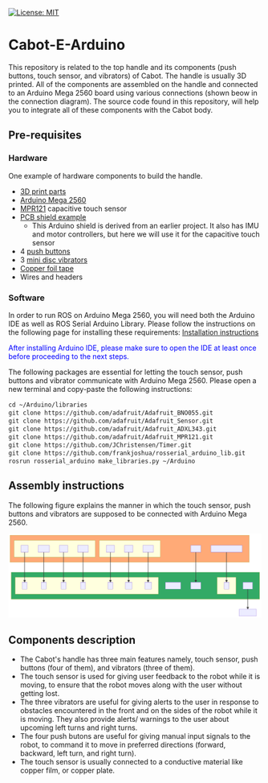 [![License: MIT](https://img.shields.io/badge/License-MIT-yellow.svg)](https://opensource.org/licenses/MIT)

# Cabot-E-Arduino

This repository is related to the top handle and its components (push buttons, touch sensor, and vibrators) of Cabot. The handle is usually 3D printed. All of the components are assembled on the handle and connected to an Arduino Mega 2560 board using various connections (shown beow in the connection diagram). The source code found in this repository, will help you to integrate all of these components with the Cabot body. 

## Pre-requisites

### Hardware

One example of hardware components to build the handle.

- [3D print parts](https://github.com/CMU-cabot/cabot_design/tree/master/cabot2_e2/handle)
- [Arduino Mega 2560](https://store.arduino.cc/usa/mega-2560-r3)
- [MPR121](https://www.adafruit.com/product/1982) capacitive touch sensor
- [PCB shield example](https://github.com/RealCabot/simplePCB.git)
  - This Arduino shield is derived from an earlier project. It also has IMU and motor controllers, but here we will use it for the capacitive touch sensor
- 4 [push buttons](https://www.adafruit.com/product/4183)
- 3 [mini disc vibrators](https://www.adafruit.com/product/1201)
- [Copper foil tape](https://www.adafruit.com/product/3483)
- Wires and headers

### Software

In order to run ROS on Arduino Mega 2560, you will need both the Arduino IDE as well as ROS Serial Arduino Library. Please follow the instructions on the following page for installing these requirements:
[Installation instructions](http://wiki.ros.org/rosserial_arduino/Tutorials/Arduino%20IDE%20Setup)

<font color = "blue">After installing Arduino IDE, please make sure to open the IDE at least once before proceeding to the next steps.</font>

The following packages are essential for letting the touch sensor, push buttons and vibrator communicate with Arduino Mega 2560. Please open a new terminal and copy-paste the following instructions:
```
cd ~/Arduino/libraries
git clone https://github.com/adafruit/Adafruit_BNO055.git
git clone https://github.com/adafruit/Adafruit_Sensor.git
git clone https://github.com/adafruit/Adafruit_ADXL343.git
git clone https://github.com/adafruit/Adafruit_MPR121.git
git clone https://github.com/JChristensen/Timer.git
git clone https://github.com/frankjoshua/rosserial_arduino_lib.git
rosrun rosserial_arduino make_libraries.py ~/Arduino
```

## Assembly instructions

The following figure explains the manner in which the touch sensor, push buttons and vibrators are supposed to be connected with Arduino Mega 2560.

<p align="center">
  <img src="figures/Arduino_shield.svg">
</p>

## Components description

- The Cabot's handle has three main features namely, touch sensor, push buttons (four of them), and vibrators (three of them).
- The touch sensor is used for giving user feedback to the robot while it is moving, to ensure that the robot moves along with the user without getting lost.
- The three vibrators are useful for giving alerts to the user in response to obstacles encountered in the front and on the sides of the robot while it is moving. They also provide alerts/ warnings to the user about upcoming left turns and right turns.
- The four push butons are useful for giving manual input signals to the robot, to command it to move in preferred directions (forward, backward, left turn, and right turn).
- The touch sensor is usually connected to a conductive material like copper film, or copper plate.

